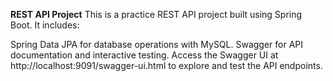 **REST API Project**
This is a practice REST API project built using Spring Boot. It includes:

Spring Data JPA for database operations with MySQL.
Swagger for API documentation and interactive testing.
Access the Swagger UI at http://localhost:9091/swagger-ui.html to explore and test the API endpoints.
